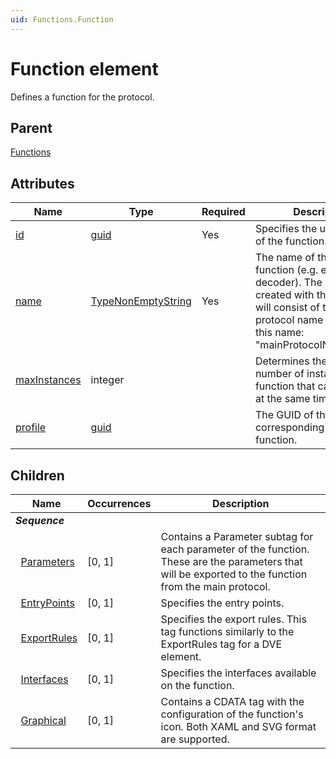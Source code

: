 ```yaml
---
uid: Functions.Function
---
```


# Function element

Defines a function for the protocol.

## Parent

[Functions](xref:Functions)

## Attributes

|Name|Type|Required|Description|
|--- |--- |--- |--- |
|[id](xref:Functions.Function-id)|[guid](xref:Functions-TypeGuid)|Yes|Specifies the unique GUID of the function.|
|[name](xref:Functions.Function-name)|[TypeNonEmptyString](xref:Functions-TypeNonEmptyString)|Yes|The name of the protocol function (e.g. encoder, decoder). The name of VFs created with this element will consist of the main protocol name followed by this name: "mainProtocolName.Name".|
|[maxInstances](xref:Functions.Function-maxInstances)|integer||Determines the maximum number of instances of this function that can be active at the same time.|
|[profile](xref:Functions.Function-profile)|[guid](xref:Functions-TypeGuid)||The GUID of the profile corresponding to the function.|

## Children

|Name|Occurrences|Description|
|--- |--- |--- |
|***Sequence***|||
|&nbsp;&nbsp;[Parameters](xref:Functions.Function.Parameters)|[0, 1]|Contains a Parameter subtag for each parameter of the function. These are the parameters that will be exported to the function from the main protocol.|
|&nbsp;&nbsp;[EntryPoints](xref:Functions.Function.EntryPoints)|[0, 1]|Specifies the entry points.|
|&nbsp;&nbsp;[ExportRules](xref:Functions.Function.ExportRules)|[0, 1]|Specifies the export rules. This tag functions similarly to the ExportRules tag for a DVE element.|
|&nbsp;&nbsp;[Interfaces](xref:Functions.Function.Interfaces)|[0, 1]|Specifies the interfaces available on the function.|
|&nbsp;&nbsp;[Graphical](xref:Functions.Function.Graphical)|[0, 1]|Contains a CDATA tag with the configuration of the function's icon. Both XAML and SVG format are supported.|

